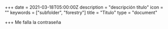 +++
date = 2021-03-18T05:00:00Z
description = "descripción título"
icon = ""
keywords = ["subfolder", "forestry"]
title = "Titulo"
type = "document"

+++
Me falla la contraseña